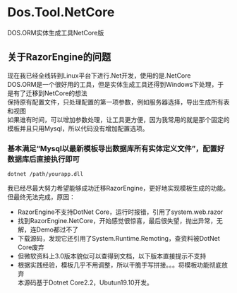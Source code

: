 # Dos.Tool.NetCore
DOS.ORM实体生成工具NetCore版

## 关于RazorEngine的问题 
现在我已经全线转到Linux平台下进行.Net开发，使用的是.NetCore<br>
DOS.ORM是一个很好用的工具，但是实体生成工具还得到Windows下处理，于是有了迁移到NetCore的想法<br>
保持原有配置文件，只处理配置的第一项参数，例如服务器选择，导出生成所有表和视图<br>
如果谁有时间，可以增加参数处理，让工具更方便，因为我常用的就是那个固定的模板并且只用Mysql，所以代码没有增加配置选项。<br>
### 基本满足“Mysql以最新模板导出数据库所有实体定义文件”，配置好数据库后直接执行即可
```
dotnet /path/yourapp.dll
```
我已经尽最大努力希望能够成功迁移RazorEngine，更好地实现模板生成的功能。<br>
但最终无法完成，原因：<br>
 + RazorEngine不支持DotNet Core，运行时报错，引用了system.web.razor
 + 找到RazorEngine.NetCore，开始感觉很惊喜，最后很失望，抛出异常，无解，连Demo都过不了
 + 下载源码，发现它还引用了System.Runtime.Remoting，查资料被DotNet Core废弃
 + 但微软资料上3.0版本貌似可以查得到文档，以下版本直接提示不支持
 + 根据实践经验，模板几乎不用调整，所以干脆手写拼接。。。将模板功能彻底放弃<br>
本源码基于Dotnet Core2.2，Ubutun19.10开发。
